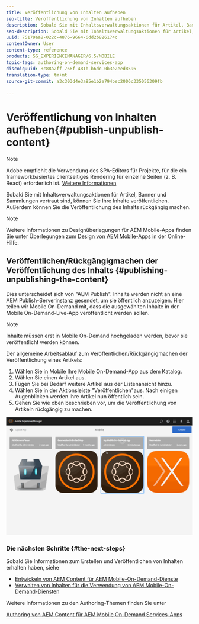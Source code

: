 ```yaml
---
title: Veröffentlichung von Inhalten aufheben
seo-title: Veröffentlichung von Inhalten aufheben
description: Sobald Sie mit Inhaltsverwaltungsaktionen für Artikel, Banner und Sammlungen vertraut sind, folgen Sie dieser Seite, um mehr darüber zu erfahren, wie Sie Ihre Inhalte veröffentlichen können. Außerdem können Sie die Veröffentlichung des Inhalts rückgängig machen.
seo-description: Sobald Sie mit Inhaltsverwaltungsaktionen für Artikel, Banner und Sammlungen vertraut sind, folgen Sie dieser Seite, um mehr darüber zu erfahren, wie Sie Ihre Inhalte veröffentlichen können. Außerdem können Sie die Veröffentlichung des Inhalts rückgängig machen.
uuid: 75179aa8-022c-4876-9664-6dd2b826174c
contentOwner: User
content-type: reference
products: SG_EXPERIENCEMANAGER/6.5/MOBILE
topic-tags: authoring-on-demand-services-app
discoiquuid: 8c88a2ff-766f-481b-b6dc-0b3e2eed8596
translation-type: tm+mt
source-git-commit: a3c303d4e3a85e1b2e794bec2006c335056309fb

---
```



# Veröffentlichung von Inhalten aufheben{#publish-unpublish-content}

>[!NOTE]
>
>Adobe empfiehlt die Verwendung des SPA-Editors für Projekte, für die ein frameworkbasiertes clientseitiges Rendering für einzelne Seiten (z. B. React) erforderlich ist. [Weitere Informationen](/help/sites-developing/spa-overview.md)

Sobald Sie mit Inhaltsverwaltungsaktionen für Artikel, Banner und Sammlungen vertraut sind, können Sie Ihre Inhalte veröffentlichen. Außerdem können Sie die Veröffentlichung des Inhalts rückgängig machen.

>[!NOTE]
>
>Weitere Informationen zu Designüberlegungen für AEM Mobile-Apps finden Sie unter Überlegungen zum [Design von AEM Mobile-Apps](https://helpx.adobe.com/digital-publishing-solution/help/design-app.html) in der Online-Hilfe.

## Veröffentlichen/Rückgängigmachen der Veröffentlichung des Inhalts {#publishing-unpublishing-the-content}

Dies unterscheidet sich von &quot;AEM Publish&quot;. Inhalte werden nicht an eine AEM Publish-Serverinstanz gesendet, um sie öffentlich anzuzeigen. Hier teilen wir Mobile On-Demand mit, dass die ausgewählten Inhalte in der Mobile On-Demand-Live-App veröffentlicht werden sollen.

>[!NOTE]
>
>Inhalte müssen erst in Mobile On-Demand hochgeladen werden, bevor sie veröffentlicht werden können.

Der allgemeine Arbeitsablauf zum Veröffentlichen/Rückgängigmachen der Veröffentlichung eines Artikels:

1. Wählen Sie in Mobile Ihre Mobile On-Demand-App aus dem Katalog.
1. Wählen Sie einen Artikel aus.
1. Fügen Sie bei Bedarf weitere Artikel aus der Listenansicht hinzu.
1. Wählen Sie in der Aktionsleiste &quot;Veröffentlichen&quot;aus. Nach einigen Augenblicken werden Ihre Artikel nun öffentlich sein.
1. Gehen Sie wie oben beschrieben vor, um die Veröffentlichung von Artikeln rückgängig zu machen.

<!-- FAIL >>[!NOTE]
>
>Generally, you should preflight before publishing. See [Previewing with Preflight](/content/docs/en/aem/6-3/administer/mobile-apps/aem-mobile/previewing-with-preflight-on-demand-services.md) for more details.-->

![chlimage_1-9](assets/chlimage_1-9.gif)

### Die nächsten Schritte {#the-next-steps}

Sobald Sie Informationen zum Erstellen und Veröffentlichen von Inhalten erhalten haben, siehe

* [Entwickeln von AEM Content für AEM Mobile-On-Demand-Dienste](/help/mobile/aem-mobile-on-demand.md)
* [Verwalten von Inhalten für die Verwendung von AEM Mobile-On-Demand-Diensten](/help/mobile/aem-mobile.md)

Weitere Informationen zu den Authoring-Themen finden Sie unter

[Authoring von AEM Content für AEM Mobile On-Demand Services-Apps](/help/mobile/mobile-apps-ondemand.md)
